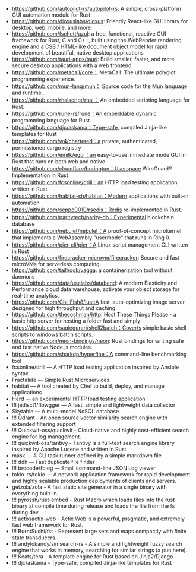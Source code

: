 - https://github.com/autopilot-rs/autopilot-rs: A simple, cross-platform GUI automation module for Rust.
- https://github.com/dioxuslabs/dioxus: Friendly React-like GUI library for desktop, web, mobile, and more.
- https://github.com/fschutt/azul:  a free, functional, reactive GUI framework for Rust, C and C++, built using the WebRender rendering engine and a CSS / HTML-like document object model for rapid development of beautiful, native desktop applications
- https://github.com/tauri-apps/tauri: Build smaller, faster, and more secure desktop applications with a web frontend
- https://github.com/metacall/core： MetaCall: The ultimate polyglot programming experience.
- https://github.com/mun-lang/mun： Source code for the Mun language and runtime.
- https://github.com/rhaiscript/rhai： An embedded scripting language for Rust.
- https://github.com/rune-rs/rune：An embeddable dynamic programming language for Rust.
- https://github.com/djc/askama：Type-safe, compiled Jinja-like templates for Rust
- https://github.com/w4/chartered：a private, authenticated, permissioned cargo registry
- https://github.com/emilk/egui：an easy-to-use immediate mode GUI in Rust that runs on both web and native
- https://github.com/cloudflare/boringtun：Userspace WireGuard® Implementation in Rust
- https://github.com/fcsonline/drill：an HTTP load testing application written in Rust
- https://github.com/habitat-sh/habitat：Modern applications with built-in automation
- https://github.com/seppo0010/rsedis：Redis re-implemented in Rust.
- https://github.com/paritytech/parity-db：Experimental blockchain database
- https://github.com/nebulet/nebulet：A proof-of-concept microkernel that implements a WebAssembly "usermode" that runs in Ring 0.
- https://github.com/pier-cli/pier：A Linux script management CLI written in Rust
- https://github.com/firecracker-microvm/firecracker: Secure and fast microVMs for serverless computing.
- https://github.com/tailhook/vagga: a containerization tool without daemons
- https://github.com/datafuselabs/databend: A modern Elasticity and Performance cloud data warehouse, activate your object storage for real-time analytics.
- https://github.com/ChillFish8/lust:A fast, auto-optimizing image server designed for high throughput and caching
- https://github.com/thecoshman/http: Host These Things Please - a basic http server for hosting a folder fast and simply
- https://github.com/sagiegurari/shell2batch：Coverts simple basic shell scripts to windows batch scripts.
- https://github.com/neon-bindings/neon: Rust bindings for writing safe and fast native Node.js modules.
- https://github.com/sharkdp/hyperfine：A command-line benchmarking tool
- fcsonline/drill — A HTTP load testing application inspired by Ansible syntax
- Fractalide — Simple Rust Microservices
- habitat — A tool created by Chef to build, deploy, and manage applications
- Herd — an experimental HTTP load testing application
- !!! jedisct1/flowgger — A fast, simple and lightweight data collector
- Skytable — A multi-model NoSQL database
- !!! Qdrant - An open source vector similarity search engine with extended filtering support
- !!! Quickwit-oss/quickwit - Cloud-native and highly cost-efficient search engine for log management.
- !!! quickwit-oss/tantivy - Tantivy is a full-text search engine library inspired by Apache Lucene and written in Rust
- mask — A CLI task runner defined by a simple markdown file
- !!! ddh — Fast duplicate file finder
- !!! brocode/fblog — Small command-line JSON Log viewer
- tokio-rs/tokio — A network application framework for rapid development and highly scalable production deployments of clients and servers.
- getzola/zola - A fast static site generator in a single binary with everything built-in.
- !!! pyrossh/rust-embed - Rust Macro which loads files into the rust binary at compile time during release and loads the file from the fs during dev.
- !!! actix/actix-web - Actix Web is a powerful, pragmatic, and extremely fast web framework for Rust.
- !!! BurntSushi/fst - Represent large sets and maps compactly with finite state transducers.
- !!! andylokandy/simsearch-rs - A simple and lightweight fuzzy search engine that works in memory, searching for similar strings (a pun here).
- !!! Keats/tera - A template engine for Rust based on Jinja2/Django
- !!! djc/askama - Type-safe, compiled Jinja-like templates for Rust
